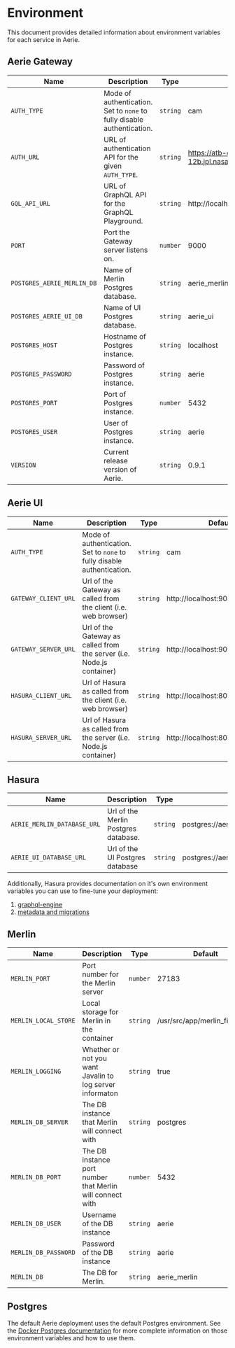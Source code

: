 # Environment

This document provides detailed information about environment variables for each service in Aerie.

## Aerie Gateway

| Name                       | Description                                                            | Type     | Default                                        |
| -------------------------- | ---------------------------------------------------------------------- | -------- | ---------------------------------------------- |
| `AUTH_TYPE`                | Mode of authentication. Set to `none` to fully disable authentication. | `string` | cam                                            |
| `AUTH_URL`                 | URL of authentication API for the given `AUTH_TYPE`.                   | `string` | https://atb-ocio-12b.jpl.nasa.gov:8443/cam-api |
| `GQL_API_URL`              | URL of GraphQL API for the GraphQL Playground.                         | `string` | http://localhost:8080/v1/graphql               |
| `PORT`                     | Port the Gateway server listens on.                                    | `number` | 9000                                           |
| `POSTGRES_AERIE_MERLIN_DB` | Name of Merlin Postgres database.                                      | `string` | aerie_merlin                                   |
| `POSTGRES_AERIE_UI_DB`     | Name of UI Postgres database.                                          | `string` | aerie_ui                                       |
| `POSTGRES_HOST`            | Hostname of Postgres instance.                                         | `string` | localhost                                      |
| `POSTGRES_PASSWORD`        | Password of Postgres instance.                                         | `string` | aerie                                          |
| `POSTGRES_PORT`            | Port of Postgres instance.                                             | `number` | 5432                                           |
| `POSTGRES_USER`            | User of Postgres instance.                                             | `string` | aerie                                          |
| `VERSION`                  | Current release version of Aerie.                                      | `string` | 0.9.1                                          |

## Aerie UI

| Name                 | Description                                                            | Type     | Default                          |
| -------------------- | ---------------------------------------------------------------------- | -------- | -------------------------------- |
| `AUTH_TYPE`          | Mode of authentication. Set to `none` to fully disable authentication. | `string` | cam                              |
| `GATEWAY_CLIENT_URL` | Url of the Gateway as called from the client (i.e. web browser)        | `string` | http://localhost:9000            |
| `GATEWAY_SERVER_URL` | Url of the Gateway as called from the server (i.e. Node.js container)  | `string` | http://localhost:9000            |
| `HASURA_CLIENT_URL`  | Url of Hasura as called from the client (i.e. web browser)             | `string` | http://localhost:8080/v1/graphql |
| `HASURA_SERVER_URL`  | Url of Hasura as called from the server (i.e. Node.js container)       | `string` | http://localhost:8080/v1/graphql |

## Hasura

| Name                        | Description                          | Type     | Default                                           |
| --------------------------- | ------------------------------------ | -------- | ------------------------------------------------- |
| `AERIE_MERLIN_DATABASE_URL` | Url of the Merlin Postgres database. | `string` | postgres://aerie:aerie@postgres:5432/aerie_merlin |
| `AERIE_UI_DATABASE_URL`     | Url of the UI Postgres database      | `string` | postgres://aerie:aerie@postgres:5432/aerie_ui     |

Additionally, Hasura provides documentation on it's own environment variables you can use to fine-tune your deployment:

1. [graphql-engine](https://hasura.io/docs/latest/graphql/core/deployment/graphql-engine-flags/reference.html#server-flag-reference)
1. [metadata and migrations](https://hasura.io/docs/latest/graphql/core/migrations/advanced/auto-apply-migrations.html#applying-migrations)

## Merlin

| Name                 | Description                                                            | Type     | Default                          |
| -------------------- | ---------------------------------------------------------------------- | -------- | -------------------------------- |
| `MERLIN_PORT`        | Port number for the Merlin server                                      | `number` | 27183                            |
| `MERLIN_LOCAL_STORE` | Local storage for Merlin in the container                              | `string` | /usr/src/app/merlin_file_store   |
| `MERLIN_LOGGING`     | Whether or not you want Javalin to log server informaton               | `string` | true                             |
| `MERLIN_DB_SERVER`   | The DB instance that Merlin will connect with                          | `string` | postgres                         |
| `MERLIN_DB_PORT`     | The DB instance port number that Merlin will connect with              | `number` | 5432                             |
| `MERLIN_DB_USER`     | Username of the DB instance                                            | `string` | aerie                            |
| `MERLIN_DB_PASSWORD` | Password of the DB instance                                            | `string` | aerie                            |
| `MERLIN_DB`          | The DB for Merlin.                                                     | `string` | aerie_merlin                     |



## Postgres

The default Aerie deployment uses the default Postgres environment. See the [Docker Postgres documentation](https://hub.docker.com/_/postgres) for more complete information on those environment variables and how to use them.
